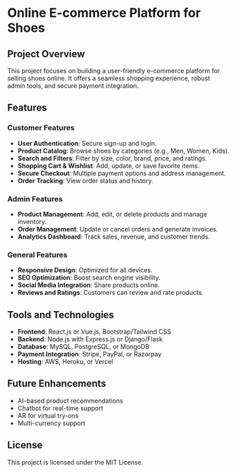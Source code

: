 # Online E-commerce Platform for Shoes

## Project Overview
This project focuses on building a user-friendly e-commerce platform for selling shoes online. It offers a seamless shopping experience, robust admin tools, and secure payment integration.

## Features

### Customer Features
- **User Authentication**: Secure sign-up and login.
- **Product Catalog**: Browse shoes by categories (e.g., Men, Women, Kids).
- **Search and Filters**: Filter by size, color, brand, price, and ratings.
- **Shopping Cart & Wishlist**: Add, update, or save favorite items.
- **Secure Checkout**: Multiple payment options and address management.
- **Order Tracking**: View order status and history.

### Admin Features
- **Product Management**: Add, edit, or delete products and manage inventory.
- **Order Management**: Update or cancel orders and generate invoices.
- **Analytics Dashboard**: Track sales, revenue, and customer trends.

### General Features
- **Responsive Design**: Optimized for all devices.
- **SEO Optimization**: Boost search engine visibility.
- **Social Media Integration**: Share products online.
- **Reviews and Ratings**: Customers can review and rate products.

## Tools and Technologies
- **Frontend**: React.js or Vue.js, Bootstrap/Tailwind CSS
- **Backend**: Node.js with Express.js or Django/Flask
- **Database**: MySQL, PostgreSQL, or MongoDB
- **Payment Integration**: Stripe, PayPal, or Razorpay
- **Hosting**: AWS, Heroku, or Vercel

## Future Enhancements
- AI-based product recommendations
- Chatbot for real-time support
- AR for virtual try-ons
- Multi-currency support

## License
This project is licensed under the MIT License.

